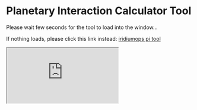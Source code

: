 # Planetary Interaction Calculator Tool

Please wait few seconds for the tool to load into the window...

If nothing loads, please click this link instead: <a href="https://iridiumops.alwaysdata.net/pi/">iridiumops pi tool</a>

<iframe src="https://iridiumops.alwaysdata.net/pi/" id="iframe" class="iframe_full" style="" allow="clipboard-write self https://iridiumops.alwaysdata.net/pi/">Iframe page failed to load. Please open the page directly <a href="https://iridiumops.alwaysdata.net/pi/">iridiumops pi tool</a></iframe>